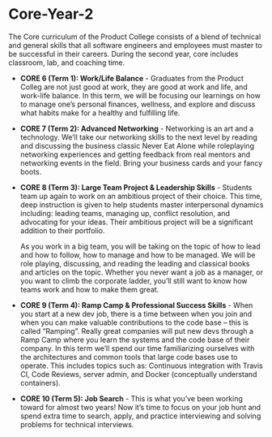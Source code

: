 # Core-Year-2

The Core curriculum of the Product College consists of a blend of technical and general skills that all software engineers and employees must master to be successful in their careers. During the second year, core includes classroom, lab, and coaching time.

* **CORE 6 (Term 1): Work/Life Balance** -
Graduates from the Product Colleg are not just good at work, they are good at work and life, and work-life balance. In this term, we will be focusing our learnings on how to manage one’s personal finances, wellness, and explore and discuss what habits make for a healthy and fulfilling life.

* **CORE 7 (Term 2): Advanced Networking** - 
Networking is an art and a technology. We’ll take our networking skills to the next level by reading and discussing the business classic Never Eat Alone while roleplaying networking experiences and getting feedback from real mentors and networking events in the field. Bring your business cards and your fancy boots.

* **CORE 8 (Term 3): Large Team Project & Leadership Skills** - 
Students team up again to work on an ambitious project of their choice. This time, deep instruction is given to help students master interpersonal dynamics including: leading teams, managing up, conflict resolution, and advocating for your ideas. Their ambitious project will be a significant addition to their portfolio.

    As you work in a big team, you will be taking on the topic of how to lead and how to follow, how to manage and how to be managed. We will be role playing, discussing, and reading the leading and classical books and articles on the topic. Whether you never want a job as a manager, or you want to climb the corporate ladder, you’ll still want to know how teams work and how to make them great.

* **CORE 9 (Term 4): Ramp Camp & Professional Success Skills** -
When you start at a new dev job, there is a time between when you join and when you can make valuable contributions to the code base – this is called “Ramping”. Really great companies will put new devs through a Ramp Camp where you learn the systems and the code base of their company. In this term we’ll spend our time familiarizing ourselves with the architectures and common tools that large code bases use to operate. This includes topics such as: Continuous integration with Travis CI, Code Reviews, server admin, and Docker (conceptually understand containers).

* **CORE 10 (Term 5): Job Search** -
This is what you’ve been working toward for almost two years! Now it’s time to focus on your job hunt and spend extra time to search, apply, and practice interviewing and solving problems for technical interviews.
